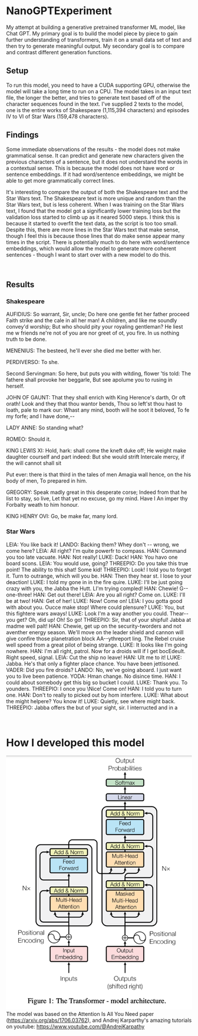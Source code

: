 # NanoGPTExperiment
My attempt at building a generative pretrained transformer ML model, like Chat GPT.
My primary goal is to build the model piece by piece to gain further understanding of transformers, train it on a small data set of text and then try to generate meaningful output.
My secondary goal is to compare and contrast different generation functions.

## Setup
To run this model, you need to have a CUDA supporting GPU, otherwise the model will take a long time to run on a CPU.
The model takes in an input text file, the longer the better, and tries to generate text based off of the character sequences found in the text.
I've supplied 2 texts to the model, one is the entire works of Shakespeare (1,115,394 characters) and episodes IV to VI of Star Wars (159,478 characters).

## Findings
Some immediate observations of the results - the model does not make grammatical sense. It can predict and generate new characters given the previous characters of a sentence, but it does not understand the words in a contextual sense. This is because the model does not have word or sentence embeddings. If it had word/sentence embeddings, we might be able to get more grammatically correct lines.

It's interesting to compare the output of both the Shakespeare text and the Star Wars text.
The Shakespeare text is more unique and random than the Star Wars text, but is less coherent.
When I was training on the Star Wars  text, I found that the model got a significantly lower training loss but the validation loss started to climb up as it neared 5000 steps. I think this is because it started to overfit the text data, as the script is too too small. Despite this, there are more lines in the Star Wars text that make sense, though I feel this is because those lines that do make sense appear many times in the script.
There is potentially much to do here with word/sentence embeddings, which would allow the model to generate more coherent sentences - though I want to start over with a new model to do this.

<br>

## Results

### Shakespeare

AUFIDIUS:
So warrant, Sir, uncle;
Do here one gentle fet her father proceed
Faith strike and the cale in all her man!
A children, and like me soundly convey'd worship;
But who should pity your royaling gentleman?
He liest me w friends ne're not of you are nor greet of
ot, you fire. In us nothing truth to be done.

MENENIUS:
The besteed, he'll ever she died me better with her.

PERDIVERSO:
To she.

Second Servingman:
So here, but puts you with witding, flower 'tis told:
The fathere shall provoke her beggarle,
But see apolume you to rusing in herself.

JOHN OF GAUNT:
That they shall enrich with King Herence's darth,
Or oft orath! Look and they that thou wantor bends,
Thou so left'st thou hast to loath, pale to mark our:
Whast any mind, booth will he soot it beloved,
To fe my forfe; and I have done,--

LADY ANNE:
So standing what?

ROMEO:
Should it.

KING LEWIS XI:
Hold, hark: shall come the kneft duke off;
He weight make daughter courself and part indeed:
But she would strift
Intercale mercy, if the will cannot shall sit

Put ever: there is that third in the tales of men
Amagia wall hence, on the his body of men,
To prepared in him.

GREGORY:
Speak madly great in this desperate corse;
Indeed from that he list to stay, so live,
Let that yet no excuse, go my mind. Have I
An imper thy Forbalty weath to him honour.

KING HENRY OVI:
Go, be make far, many lord.

### Star Wars
LEIA: You like back it!
LANDO: Backing them? Whey don't -- wrong, we come here?
LEIA: All right? I'm quite powerfr to compass.
HAN: Command you too late vacuate.
HAN: Not really!
LUKE: Dack!
HAN: You havo one board scons.
LEIA: You would use, going?
THREEPIO: Do you take this true point! The ability to this shat!  Some kid!
THREEPIO: Look!  I told you to forget it.  Turn to outrange, which will you be.
HAN: Then they hear st. I lose to your deaction!
LUKE: I told my gone in in the fire quire.
LUKE: I'll be just going crazy with you, the Jabba the Hutt.
LI'm trying compled!
HAN: Chewie! G--one-three!
HAN: Get out there!
LEIA: Are you all right?  Come on.
LUKE: I'll be at two!
HAN: Get of her!
LUKE: Now!  Come on!
LEIA: I you gotta good with about you.  Oucce make stop!  Where could plensure?
LUKE: You, but this fightere wars aways!
LUKE: Look I'm a way another you could. Thear-- you get? Oh, did up! Oh! So go!
THREEPIO: Sir, that of your shipful! Jabba at madme well palt!
HAN: Chewie, get up on the security-tworders and not aventher energy season.  We'll move on the leader shield and cannon will give confire those planetration block AA--ythreport ling.  The Rebel cruise well speed from a great pilot of being strange.
LUKE: It looks like I'm going nowhere.
HAN: I'm all right, patrol. Now for a droids will if I get bocEdeult. Right speed, signal.
LEIA: Cut the ship no leave!
HAN: Ult me to it!
LUKE: Jabba.  He's that only a fighter place chance.  You have been jettisoned.
VADER: Did you fire droids?
LANDO: No, we've going aboard. I just want you to live been patience.
YODA: Hman change. No disince time.
HAN: I could about somebody get this big so bucket I could.
LUKE: Thank you. To younders.
THREEPIO: I once you \Nice!  Come on!
HAN: I told you to turn one.
HAN: Don't to really to picked out by hom interfere.
LUKE: What about the might helpere?  You know it!
LUKE: Quietly, see where might back.
THREEPIO: Jabba offers the but of your sight, sir.  I interructed and in a

<br>

# How I developed this model

![](image.png)
The model was based on the Attention Is All You Need paper (https://arxiv.org/abs/1706.03762), and Andrej Karparthy's amazing tutorials on youtube: https://www.youtube.com/@AndrejKarpathy
